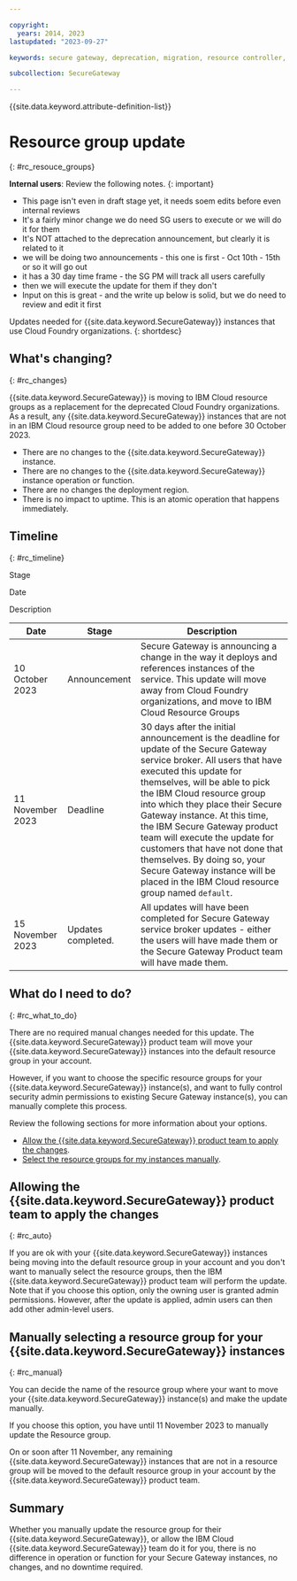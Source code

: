 ```yaml
---

copyright:
  years: 2014, 2023
lastupdated: "2023-09-27"

keywords: secure gateway, deprecation, migration, resource controller, resource groups

subcollection: SecureGateway

---
```


{{site.data.keyword.attribute-definition-list}}


# Resource group update
{: #rc_resouce_groups}




**Internal users**: Review the following notes.
{: important}

- This page isn't even in draft stage yet, it needs soem edits before even internal reviews
- It's a fairly minor change we do need SG users to execute or we will do it for them
- It's NOT attached to the deprecation announcement, but clearly it is related to it
- we will be doing two announcements - this one is first - Oct 10th - 15th or so it will go out
- it has a 30 day time frame - the SG PM will track all users carefully
- then we will execute the update for them if they don't
- Input on this is great - and the write up below is solid, but we do need to review and edit it first



Updates needed for {{site.data.keyword.SecureGateway}} instances that use Cloud Foundry organizations.
{: shortdesc}

## What's changing?
{: #rc_changes}

{{site.data.keyword.SecureGateway}} is moving to IBM Cloud resource groups as a replacement for the deprecated Cloud Foundry organizations. As a result, any {{site.data.keyword.SecureGateway}} instances that are not in an IBM Cloud resource group need to be added to one before 30 October 2023.

- There are no changes to the {{site.data.keyword.SecureGateway}} instance.
- There are no changes to the {{site.data.keyword.SecureGateway}} instance operation or function.
- There are no changes the deployment region.
- There is no impact to uptime. This is an atomic operation that happens immediately.


## Timeline
{: #rc_timeline}

Stage

Date

Description

| Date | Stage | Description | 
| --- | --- | --- | 
| 10 October 2023 | Announcement | Secure Gateway is announcing a change in the way it deploys and references instances of the service. This update will move away from Cloud Foundry organizations, and move to IBM Cloud Resource Groups |
| 11 November 2023 | Deadline  | 30 days after the initial announcement is the deadline for update of the Secure Gateway service broker. All users that have executed this update for themselves, will be able to pick the IBM Cloud resource group into which they place their Secure Gateway instance. At this time, the IBM Secure Gateway product team will execute the update for customers that have not done that themselves. By doing so, your Secure Gateway instance will be placed in the IBM Cloud resource group named `default`. |
| 15 November 2023 | Updates completed. | All updates will have been completed for Secure Gateway service broker updates - either the users will have made them or the Secure Gateway Product team will have made them. |


## What do I need to do?
{: #rc_what_to_do}

There are no required manual changes needed for this update. The {{site.data.keyword.SecureGateway}} product team will move your {{site.data.keyword.SecureGateway}} instances into the default resource group in your account.

However, if you want to choose the specific resource groups for your {{site.data.keyword.SecureGateway}} instance(s), and want to fully control security admin permissions to existing Secure Gateway instance(s), you can manually complete this process.

Review the following sections for more information about your options.

- [Allow the {{site.data.keyword.SecureGateway}} product team to apply the changes](#rc_auto).
- [Select the resource groups for my instances manually](#rc_manual).

## Allowing the {{site.data.keyword.SecureGateway}} product team to apply the changes
{: #rc_auto}

If you are ok with your {{site.data.keyword.SecureGateway}} instances being moving into the default resource group in your account and you don't want to manually select the resource groups, then the IBM {{site.data.keyword.SecureGateway}} product team will perform the update. Note that if you choose this option, only the owning user is granted admin permissions. However, after the update is applied, admin users can then add other admin-level users.

## Manually selecting a resource group for your {{site.data.keyword.SecureGateway}} instances
{: #rc_manual}

You can decide the name of the resource group where your want to move your {{site.data.keyword.SecureGateway}} instance(s) and make the update manually.

If you choose this option, you have until 11 November 2023 to manually update the Resource group.

On or soon after 11 November, any remaining {{site.data.keyword.SecureGateway}} instances that are not in a resource group will be moved to the default resource group in your account by the {{site.data.keyword.SecureGateway}} product team.

## Summary

Whether you manually update the resource group for their {{site.data.keyword.SecureGateway}}, or allow the IBM Cloud {{site.data.keyword.SecureGateway}} team do it for you, there is no difference in operation or function for your Secure Gateway instances, no changes, and no downtime required.
